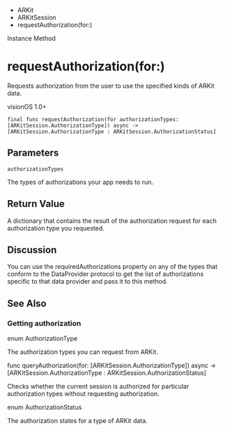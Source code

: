 

- ARKit
- ARKitSession
-  requestAuthorization(for:) 

Instance Method

# requestAuthorization(for:)

Requests authorization from the user to use the specified kinds of ARKit data.

visionOS 1.0+

``` source
final func requestAuthorization(for authorizationTypes: [ARKitSession.AuthorizationType]) async -> [ARKitSession.AuthorizationType : ARKitSession.AuthorizationStatus]
```

## Parameters 

`authorizationTypes`  

The types of authorizations your app needs to run.

## Return Value

A dictionary that contains the result of the authorization request for each authorization type you requested.

## Discussion

You can use the requiredAuthorizations property on any of the types that conform to the DataProvider protocol to get the list of authorizations specific to that data provider and pass it to this method.

## See Also

### Getting authorization

enum AuthorizationType

The authorization types you can request from ARKit.

func queryAuthorization(for: [ARKitSession.AuthorizationType]) async -> [ARKitSession.AuthorizationType : ARKitSession.AuthorizationStatus]

Checks whether the current session is authorized for particular authorization types without requesting authorization.

enum AuthorizationStatus

The authorization states for a type of ARKit data.


